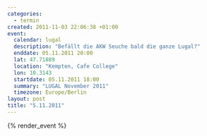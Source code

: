 ```yaml
--- 
categories: 
  - termin
created: 2011-11-03 22:06:38 +01:00
event: 
  calendar: lugal
  description: "Befällt die AKW Seuche bald die ganze Lugal?"
  enddate: 05.11.2011 20:00
  lat: 47.71889
  location: "Kempten, Cafe College"
  lon: 10.3143
  startdate: 05.11.2011 18:00
  summary: "LUGAL November 2011"
  timezone: Europe/Berlin
layout: post
title: "5.11.2011"
---
```


{% render_event %}


